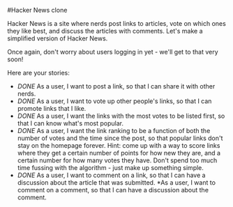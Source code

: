 #Hacker News clone

Hacker News is a site where nerds post links to articles, vote on which ones they like best, and discuss the articles with comments. Let's make a simplified version of Hacker News.

Once again, don't worry about users logging in yet - we'll get to that very soon!

Here are your stories:

* *DONE* As a user, I want to post a link, so that I can share it with other nerds.
* *DONE* As a user, I want to vote up other people's links, so that I can promote links that I like.
* *DONE* As a user, I want the links with the most votes to be listed first, so that I can know what's most popular.
* *DONE* As a user, I want the link ranking to be a function of both the number of votes and the time since the post, so that popular links don't stay on the homepage forever. Hint: come up with a way to score links where they get a certain number of points for how new they are, and a certain number for how many votes they have. Don't spend too much time fussing with the algorithm - just make up something simple.
* *DONE* As a user, I want to comment on a link, so that I can have a discussion about the article that was submitted.
*As a user, I want to comment on a comment, so that I can have a discussion about the comment.
